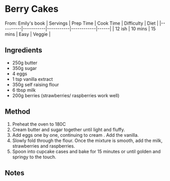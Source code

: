 # Berry Cakes
From: Emily's book
| Servings | Prep Time | Cook Time | Difficulty | Diet | 
|----------|-----------|-----------|------------|------|
| 12 ish | 10 mins | 15 mins | Easy | Veggie |

## Ingredients
* 250g butter
* 350g sugar
* 4 eggs
* 1 tsp vanilla extract
* 350g self raising flour
* 6 tbsp milk
* 200g berries (strawberries/ raspberries work well)

## Method
1. Preheat the oven to 180C
2. Cream butter and sugar together until light and fluffy.
3. Add eggs one by one, continuing to cream . Add the vanilla.
4. Slowly fold through the flour. Once the mixture is smooth, add the milk, strawberries and raspberries.
5. Spoon into cupcake cases and bake for 15 minutes or until golden and springy to the touch.

## Notes